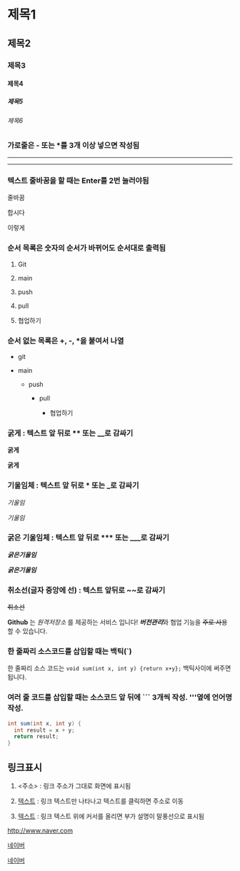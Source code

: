 # 제목1 
## 제목2
### 제목3
#### 제목4
##### 제목5
###### 제목6

### 가로줄은 - 또는 *를 3개 이상 넣으면 작성됨
--- 
***

### 텍스트 줄바꿈을 할 때는 Enter를 2번 눌러야됨 
줄바꿈 

합시다

이렇게

### 순서 목록은 숫자의 순서가 바뀌어도 순서대로 출력됨  
1. Git

2. main

3. push

4. pull

5. 협업하기

### 순서 없는 목록은 +, -, *을 붙여서 나열
+ git

+ main

  - push

    - pull

      * 협업하기
     
### 굵게 : 텍스트 앞 뒤로 ** 또는 __로 감싸기 

**굵게**

__굵게__ 

### 기울임체 : 텍스트 앞 뒤로 * 또는 _로 감싸기

*기울임*

_기울임_

### 굵은 기울임체 : 텍스트 앞 뒤로 *** 또는 ___로 감싸기 

***굵은기울임***

___굵은기울임___

### 취소선(글자 중앙에 선) : 텍스트 앞뒤로 ~~로 감싸기

~~취소선~~

__Github__ 는 _원격저장소_ 를 제공하는 서비스 입니다!
***버전관리***와 협업 기능을 ~~주로 사용~~할 수 있습니다.

### 한 줄짜리 소스코드를 삽입할 때는 백틱(`) 

한 줄짜리 소스 코드는 `void sum(int x, int y) {return x+y};` 백틱사이에 써주면 됩니다. 

### 여러 줄 코드를 삽입할 때는 소스코드 앞 뒤에 ``` 3개씩 작성. '''옆에 언어명 작성.

```java
int sum(int x, int y) {
  int result = x + y;
  return result;
} 
```

## 링크표시

1. <주소> : 링크 주소가 그대로 화면에 표시됨

2. [텍스트](주소) : 링크 텍스트만 나타나고 텍스트를 클릭하면 주소로 이동 

3. [텍스트](주소, "부가설명") : 링크 텍스트 위에 커서를 올리면 부가 설명이 말풍선으로 표시됨 

<http://www.naver.com>

[네이버](https://www.naver.com)

[네이버](https://www.naver.com, "클릭하면 네이버로 이동합니다.")




      
